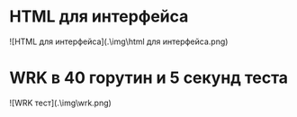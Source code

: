 <h1>HTML для интерфейса</h1>
![HTML для интерфейса](.\img\html для интерфейса.png)
<h1>WRK в 40 горутин и 5 секунд теста</h1>
![WRK тест](.\img\wrk.png)
